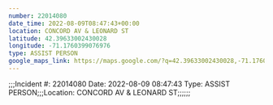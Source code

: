 ```yaml
---
number: 22014080
date_time: 2022-08-09T08:47:43+00:00
location: CONCORD AV & LEONARD ST
latitude: 42.39633002430028
longitude: -71.1760399076976
type: ASSIST PERSON
google_maps_link: https://maps.google.com/?q=42.39633002430028,-71.1760399076976
---
```


;;;Incident #: 22014080  Date: 2022-08-09 08:47:43   Type: ASSIST PERSON;;;Location: CONCORD AV & LEONARD ST;;;;;;
